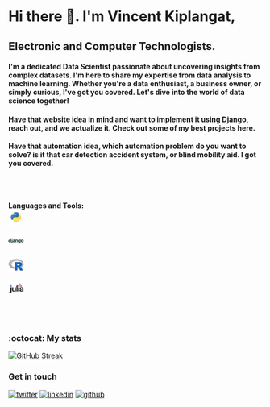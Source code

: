 # Hi there 👋. I'm Vincent Kiplangat, 
## Electronic and   Computer Technologists.
#### 
#### I'm a dedicated Data Scientist passionate about uncovering insights from complex datasets. I'm here to share my expertise from data analysis to machine learning. Whether you're a data enthusiast, a business owner, or simply curious, I've got you covered. Let's dive into the world of data science together!
#### Have that website idea in mind and want to implement it using Django, reach out, and we actualize it. Check out some of my best projects here.
#### Have that automation idea, which automation problem do you want to solve? is it that car detection accident system, or blind mobility aid. I got you covered.

<!--
**Kenduiwat/Kenduiwat** is a ✨ _special_ ✨ repository because its `README.md` (this file) appears on your GitHub profile.

Here are some ideas to get you started:

- 🔭 I’m currently working on ...
- 🌱 I’m currently learning ...
- 👯 I’m looking to collaborate on ...
- 🤔 I’m looking for help with ...
- 💬 Ask me about ...
- 📫 How to reach me: ...
- 😄 Pronouns: ...
- ⚡ Fun fact: ...

<a href="https://twitter.com/Kenduiwatt">
  <img align="left" alt="Vincent's Twitter" width="22px" src="https://cdn.jsdelivr.net/npm/simple-icons@v3/icons/twitter.svg" />
</a>
<a href="https://www.linkedin.com/in/vincent-kiplangat-9510621bb/">
  <img align="left" alt="Vincent's Linkdein" width="22px" src="https://cdn.jsdelivr.net/npm/simple-icons@v3/icons/linkedin.svg" />
</a>
<a href="https://github.com/Kenduiwat">
  <img align="left" alt="Vincent's Github" width="22px" src="https://cdn.jsdelivr.net/npm/simple-icons@v3/icons/github.svg" />
</a>
-->

<br/>
<br/>

**Languages and Tools:**  
<code><img height="30" src="https://raw.githubusercontent.com/github/explore/80688e429a7d4ef2fca1e82350fe8e3517d3494d/topics/python/python.png"></code>

<code><img height="30" src="https://raw.githubusercontent.com/github/explore/80688e429a7d4ef2fca1e82350fe8e3517d3494d/topics/django/django.png"></code>


<code><img height="30" src="https://raw.githubusercontent.com/github/explore/master/topics/r/r.png"></code>

<code><img height="30" src="https://raw.githubusercontent.com/github/explore/master/topics/julia/julia.png"></code>


<br/>
<br/>



### :octocat: My stats






[![GitHub Streak](https://github-readme-streak-stats-tau-murex.vercel.app?user=Kenduiwat&theme=vue-dark&hide_border=true&date_format=j%20M%5B%20Y%5D)](https://git.io/streak-stats)

























### Get in touch
<p>
  <a href="https://twitter.com/Kenduiwatt"><img src="https://img.icons8.com/color/50/111111/twitter-squared.png" alt="twitter"/></a>
  <a href="https://www.linkedin.com/in/vincent-kiplangat-9510621bb/"><img src="https://img.icons8.com/color/50/111111/linkedin.png" alt="linkedin"/></a>
  <a href="https://github.com/Kenduiwat"><img src="https://img.icons8.com/color/50/111111/github.png" alt="github"/></a>
  
</p>
